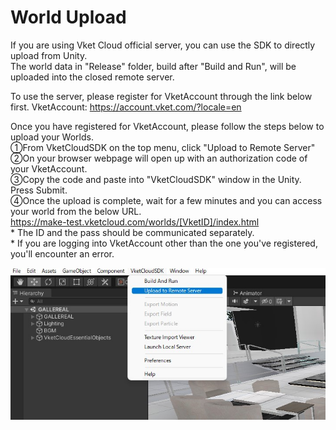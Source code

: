 
# World Upload
If you are using Vket Cloud official server, you can use the SDK to directly upload from Unity.  
The world data in "Release" folder, build after "Build and Run", will be uploaded into the closed remote server.

To use the server, please register for VketAccount through the link below first. VketAccount: https://account.vket.com/?locale=en

Once you have registered for VketAccount, please follow the steps below to upload your Worlds.  
①From VketCloudSDK on the top menu, click "Upload to Remote Server"  
②On your browser webpage will open up with an authorization code of your VketAccount.  
③Copy the code and paste into "VketCloudSDK" window in the Unity. Press Submit.  
④Once the upload is complete, wait for a few minutes and you can access your world from the below URL.  
https://make-test.vketcloud.com/worlds/[VketID]/index.html  
\* The ID and the pass should be communicated separately.  
\* If you are logging into VketAccount other than the one you've registered, you'll encounter an error.

![WorldUpload](img/WorldUpload.jpg)